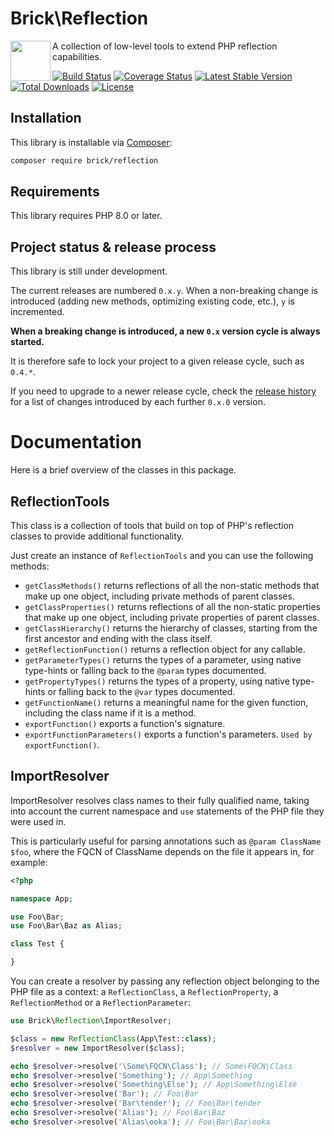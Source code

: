 # Brick\Reflection

<img src="https://raw.githubusercontent.com/brick/brick/master/logo.png" alt="" align="left" height="64">

A collection of low-level tools to extend PHP reflection capabilities.

[![Build Status](https://github.com/brick/reflection/workflows/CI/badge.svg)](https://github.com/brick/reflection/actions)
[![Coverage Status](https://coveralls.io/repos/github/brick/reflection/badge.svg?branch=master)](https://coveralls.io/github/brick/reflection?branch=master)
[![Latest Stable Version](https://poser.pugx.org/brick/reflection/v/stable)](https://packagist.org/packages/brick/reflection)
[![Total Downloads](https://poser.pugx.org/brick/reflection/downloads)](https://packagist.org/packages/brick/reflection)
[![License](https://img.shields.io/badge/license-MIT-blue.svg)](http://opensource.org/licenses/MIT)

## Installation

This library is installable via [Composer](https://getcomposer.org/):

```bash
composer require brick/reflection
```

## Requirements

This library requires PHP 8.0 or later.

## Project status & release process

This library is still under development.

The current releases are numbered `0.x.y`. When a non-breaking change is introduced (adding new methods, optimizing
existing code, etc.), `y` is incremented.

**When a breaking change is introduced, a new `0.x` version cycle is always started.**

It is therefore safe to lock your project to a given release cycle, such as `0.4.*`.

If you need to upgrade to a newer release cycle, check the [release history](https://github.com/brick/reflection/releases)
for a list of changes introduced by each further `0.x.0` version.

# Documentation

Here is a brief overview of the classes in this package.

## ReflectionTools

This class is a collection of tools that build on top of PHP's reflection classes to provide additional functionality.

Just create an instance of `ReflectionTools` and you can use the following methods:

- `getClassMethods()` returns reflections of all the non-static methods that make up one object, including private methods of parent classes.
- `getClassProperties()` returns reflections of all the non-static properties that make up one object, including private properties of parent classes.
- `getClassHierarchy()` returns the hierarchy of classes, starting from the first ancestor and ending with the class itself.
- `getReflectionFunction()` returns a reflection object for any callable.
- `getParameterTypes()` returns the types of a parameter, using native type-hints or falling back to the `@param` types documented.
- `getPropertyTypes()` returns the types of a property, using native type-hints or falling back to the `@var` types documented.
- `getFunctionName()` returns a meaningful name for the given function, including the class name if it is a method.
- `exportFunction()` exports a function's signature.
- `exportFunctionParameters()` exports a function's parameters. `Used by exportFunction()`.

## ImportResolver

ImportResolver resolves class names to their fully qualified name, taking into account the current namespace and `use` statements of the PHP file they were used in.

This is particularly useful for parsing annotations such as `@param ClassName $foo`, where the FQCN of ClassName depends on the file it appears in, for example:

```php
<?php

namespace App;

use Foo\Bar;
use Foo\Bar\Baz as Alias;

class Test {

}
```

You can create a resolver by passing any reflection object belonging to the PHP file as a context: a `ReflectionClass`, a `ReflectionProperty`, a `ReflectionMethod` or a `ReflectionParameter`:

```php
use Brick\Reflection\ImportResolver;

$class = new ReflectionClass(App\Test::class);
$resolver = new ImportResolver($class);

echo $resolver->resolve('\Some\FQCN\Class'); // Some\FQCN\Class
echo $resolver->resolve('Something'); // App\Something
echo $resolver->resolve('Something\Else'); // App\Something\Else
echo $resolver->resolve('Bar'); // Foo\Bar
echo $resolver->resolve('Bar\tender'); // Foo\Bar\tender
echo $resolver->resolve('Alias'); // Foo\Bar\Baz
echo $resolver->resolve('Alias\ooka'); // Foo\Bar\Baz\ooka
```
